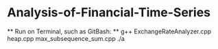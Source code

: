# Analysis-of-Financial-Time-Series

** Run on Terminal, such as GitBash: **
g++ ExchangeRateAnalyzer.cpp heap.cpp max_subsequence_sum.cpp
./a

